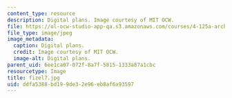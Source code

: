 ```yaml
---
content_type: resource
description: Digital plans. Image courtesy of MIT OCW.
file: https://ol-ocw-studio-app-qa.s3.amazonaws.com/courses/4-125a-architecture-studio-building-in-landscapes-fall-2005/ddfa5388bd199de32e96eb8af6a93597_fizel7.jpg
file_type: image/jpeg
image_metadata:
  caption: Digital plans.
  credit: Image courtesy of MIT OCW.
  image-alt: Digital plans.
parent_uid: 6ee1ca07-072f-8a7f-5815-1333a87a1cbc
resourcetype: Image
title: fizel7.jpg
uid: ddfa5388-bd19-9de3-2e96-eb8af6a93597
---
```

